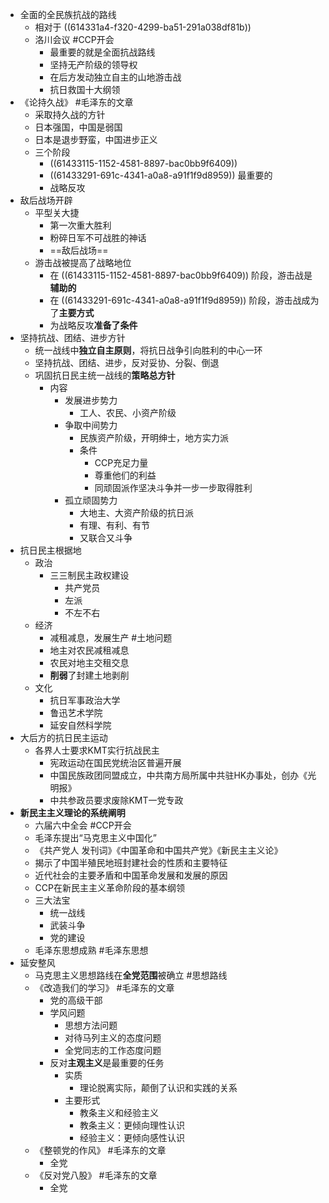 - 全面的全民族抗战的路线
	- 相对于 ((614331a4-f320-4299-ba51-291a038df81b))
	- 洛川会议 #CCP开会
		- 最重要的就是全面抗战路线
		- 坚持无产阶级的领导权
		- 在后方发动独立自主的山地游击战
		- 抗日救国十大纲领
- 《论持久战》 #毛泽东的文章
	- 采取持久战的方针
	- 日本强国，中国是弱国
	- 日本是退步野蛮，中国进步正义
	- 三个阶段
		- ((61433115-1152-4581-8897-bac0bb9f6409))
		- ((61433291-691c-4341-a0a8-a91f1f9d8959)) 最重要的
		- 战略反攻
- 敌后战场开辟
	- 平型关大捷
		- 第一次重大胜利
		- 粉碎日军不可战胜的神话
		- ==敌后战场==
	- 游击战被提高了战略地位
		- 在 ((61433115-1152-4581-8897-bac0bb9f6409)) 阶段，游击战是**辅助的**
		- 在 ((61433291-691c-4341-a0a8-a91f1f9d8959)) 阶段，游击战成为了**主要方式**
		- 为战略反攻**准备了条件**
- 坚持抗战、团结、进步方针
	- 统一战线中**独立自主原则**，将抗日战争引向胜利的中心一环
	- 坚持抗战、团结、进步，反对妥协、分裂、倒退
	- 巩固抗日民主统一战线的**策略总方针**
		- 内容
			- 发展进步势力
				- 工人、农民、小资产阶级
			- 争取中间势力
				- 民族资产阶级，开明绅士，地方实力派
				- 条件
					- CCP充足力量
					- 尊重他们的利益
					- 同顽固派作坚决斗争并一步一步取得胜利
			- 孤立顽固势力
				- 大地主、大资产阶级的抗日派
				- 有理、有利、有节
				- 又联合又斗争
- 抗日民主根据地
	- 政治
		- 三三制民主政权建设
			- 共产党员
			- 左派
			- 不左不右
	- 经济
		- 减租减息，发展生产 #土地问题
		- 地主对农民减租减息
		- 农民对地主交租交息
		- **削弱**了封建土地剥削
	- 文化
		- 抗日军事政治大学
		- 鲁迅艺术学院
		- 延安自然科学院
- 大后方的抗日民主运动
	- 各界人士要求KMT实行抗战民主
		- 宪政运动在国民党统治区普遍开展
		- 中国民族政团同盟成立，中共南方局所属中共驻HK办事处，创办《光明报》
		- 中共参政员要求废除KMT一党专政
- **新民主主义理论的系统阐明**
	- 六届六中全会 #CCP开会
	- 毛泽东提出“马克思主义中国化”
	- 《共产党人 发刊词》《中国革命和中国共产党》《新民主主义论》
	- 揭示了中国半殖民地班封建社会的性质和主要特征
	- 近代社会的主要矛盾和中国革命发展和发展的原因
	- CCP在新民主主义革命阶段的基本纲领
	- 三大法宝
		- 统一战线
		- 武装斗争
		- 党的建设
	- 毛泽东思想成熟 #毛泽东思想
- 延安整风
	- 马克思主义思想路线在**全党范围**被确立 #思想路线
	- 《改造我们的学习》 #毛泽东的文章
		- 党的高级干部
		- 学风问题
			- 思想方法问题
			- 对待马列主义的态度问题
			- 全党同志的工作态度问题
		- 反对**主观主义**是最重要的任务
			- 实质
				- 理论脱离实际，颠倒了认识和实践的关系
			- 主要形式
				- 教条主义和经验主义
				- 教条主义：更倾向理性认识
				- 经验主义：更倾向感性认识
	- 《整顿党的作风》 #毛泽东的文章
		- 全党
	- 《反对党八股》 #毛泽东的文章
		- 全党